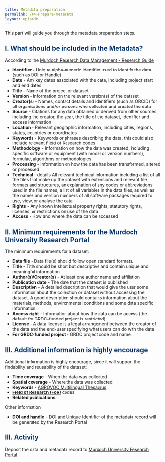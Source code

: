 ```yaml
---
title: Metadata preparation
permalink: /04-Prepare-metadata
layout: episode
---
```



This part will guide you through the metadata preparation steps.

## <span style="color:#063970"> **I. What should be included in the Metadata?** </span>

According to the [Murdoch Research Data Management - Research Guide](https://libguides.murdoch.edu.au/RDM/documentation)

* **Identifier**	- Unique alpha-numeric identifier used to identify the data (such as DOI or Handle)
* **Date** - Any key dates associated with the data, including project start and end dates
* **Title** - Name of the project or dataset
* **Version** - Information on the relevant version(s) of the dataset
* **Creator(s)** - Names, contact details and identifiers (such as ORCID) for all organisations and/or persons who collected and created the data
* **Source** - Citations for any data obtained or derived from other sources, including the creator, the year, the title of the dataset, identifier and access information
* **Location** - Relevant geographic information, including cities, regions, states, countries or coordinates
* **Keywords** - Keywords or phrases describing the data, this could also include relevant Field of Research codes
* **Methodology** - Information on how the data was created, including specific software or equipment (with model or version numbers), formulae, algorithms or methodologies
* **Processing** - Information on how the data has been transformed, altered or processed
* **Technical** - details	All relevant technical information including a list of all the files that make up the dataset with extensions and relevant file formats and structures, an explanation of any codes or abbreviations used in the file names, a list of all variables in the data files, as well as the names and version numbers of all software packages required to use, view, or analyse the data
* **Rights** - Any known intellectual property rights, statutory rights, licenses, or restrictions on use of the data
* **Access** - How and where the data can be accessed


## <span style="color:#063970"> **II. Minimum requirements for the Murdoch University Research Portal** </span>

The minimum requirements for a dataset:
* **Data file** - Data file(s) should follow open standard formats.
* **Title** - Title should be short but descriptive and contain unique and meaningful information
* **Author(s)/Creator(s)** - At least one author name and affiliation
* **Publication date** - The date that the dataset is published
* **Description** - A detailed description that would give the user some information about the collection or dataset without accessing the dataset. A good description should contains information about the materials, methods, environmental conditions and some data specific information.
* **Access right** - Information about how the data can be access (the default for GRDC-funded project is restricted)
* **License** - A data license is a legal arrangement between the creator of the data and the end-user specifying what users can do with the data
* **For GRDC-funded project** - GRDC project code and name

## <span style="color:#063970"> **III. Additional information is highly encourage** </span>

Additional information is highly encourage, since it will support the findability and reusability of the dataset:
* **Time coverage** - When the data was collected
* **Spatial coverage** - Where the data was collected
* **Keywords** - [AGROVOC Multilingual Thesaurus](https://agrovoc.fao.org/browse/agrovoc/en/)
* [**Field of Research (FoR)**](https://www.abs.gov.au/statistics/classifications/australian-and-new-zealand-standard-research-classification-anzsrc/latest-release#data-downloads) codes
* **Related publications**

Other information
* **DOI and handle** - DOI and Unique Identifier of the metadata record will be generated by the Research Portal

## <span style="color:#063970"> **III. Activity** </span>
Deposit the data and metadata record to [Murdoch University Research Portal](https://researchportal.murdoch.edu.au/)
